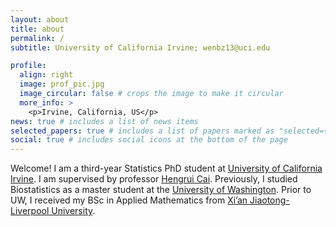 ```yaml
---
layout: about
title: about
permalink: /
subtitle: University of California Irvine; wenbz13@uci.edu

profile:
  align: right
  image: prof_pic.jpg
  image_circular: false # crops the image to make it circular
  more_info: >
    <p>Irvine, California, US</p>
news: true # includes a list of news items
selected_papers: true # includes a list of papers marked as "selected={true}"
social: true # includes social icons at the bottom of the page
---
```


Welcome! I am a third-year Statistics PhD student at [University of California Irvine](https://www.stat.uci.edu).  I am supervised by professor [Hengrui Cai](https://hengruicai.github.io/). Previously, I studied Biostatistics as a master student at the [University of Washington](https://www.biostat.washington.edu). Prior to UW, I received my BSc in Applied Mathematics from [Xi’an Jiaotong-Liverpool University](https://www.xjtlu.edu.cn/en/). 

